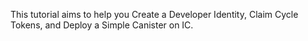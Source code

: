 This tutorial aims to help you  Create a Developer Identity, Claim Cycle Tokens, and Deploy a Simple Canister on IC.
